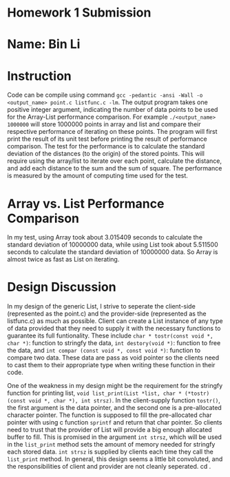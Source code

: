 # Homework 1 Submission

# Name: Bin Li

# Instruction

Code can be compile using command `gcc -pedantic -ansi -Wall -o <output_name> point.c listfunc.c -lm`. The output program takes one positive integer argument, indicating the number of data points to be used for the Array-List performance comparison. For example `./<output_name> 1000000` will store 1000000 points in array and list and compare their respective performance of iterating on these points. The program will first print the result of its unit test before printing the result of performance comparison. The test for the performance is to calculate the standard deviation of the distances (to the origin) of the stored points. This will require using the array/list to iterate over each point, calculate the distance, and add each distance to the sum and the sum of square. The performance is measured by the amount of computing time used for the test.

# Array vs. List Performance Comparison 

In my test, using Array took about 3.015409 seconds to calculate the standard deviation of 10000000 data, while using List took about 5.511500 seconds to calculate the standard deviation of 10000000 data. So Array is almost twice as fast as List on iterating.

# Design Discussion

In my design of the generic List, I strive to seperate the client-side (represented as the point.c) and the provider-side (represented as the listfunc.c) as much as possible. Client can create a List instance of any type of data provided that they need to supply it with the necessary functions to guarantee its full funtionality. These include `char * tostr(const void *, char *)`: function to stringfy the data, `int destory(void *)`: function to free the data, and `int compar (const void *, const void *)`: function to compare two data. These data are pass as void pointer so the clients need to cast them to their appropriate type when writing these function in their code. 

One of the weakness in my design might be the requirement for the stringfy function for printing list, `void list_print(List *list, char * (*tostr)(const void *, char *), int strsz)`. In the client-supply function `tostr()`, the first argument is the data pointer, and the second one is a pre-allocated character pointer. The function is supposed to fill the pre-allocated char pointer with using c function `sprintf` and return that char pointer. So clients need to trust that the provider of List will provide a big enough allocated buffer to fill. This is promised in the argument `int strsz`, which will be used in the `list_print` method sets the amount of memory needed for stringfy each stored data. `int strsz` is supplied by clients each time they call the `list_print` method. In general, this design seems a little bit convoluted, and the responsibilities of client and provider are not cleanly seperated.
cd .